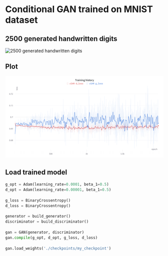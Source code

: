# Conditional GAN trained on MNIST dataset

## 2500 generated handwritten digits
![2500 generated handwritten digits](./docs/generated_images.png)

## Plot
![Training history](./docs/training_history.png)

## Load trained model

```python
g_opt = Adam(learning_rate=0.0001, beta_1=0.5)
d_opt = Adam(learning_rate=0.00001, beta_1=0.5)

g_loss = BinaryCrossentropy()
d_loss = BinaryCrossentropy()

generator = build_generator()
discriminator = build_discriminator()

gan = GAN(generator, discriminator)
gan.compile(g_opt, d_opt, g_loss, d_loss)

gan.load_weights('./checkpoints/my_checkpoint')
```
